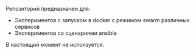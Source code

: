 Репозиторий предназначен для:
 * Экспериментов с запуском в docker с режимом swarm различных сервисов
 * Экспериментов со сценариями ansible
 
В настоящий момент не исползуется.  